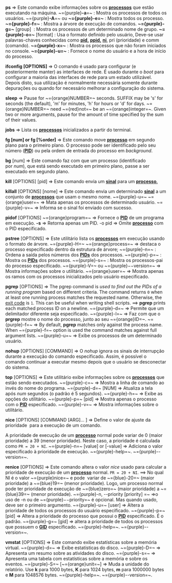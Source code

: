 **ps** => Este comando exibe informações sobre os [**processos**](https://guialinux.uniriotec.br/processo/) que estão executando na máquina.
	 ~={purple}**-a**=~ : Mostra os processos de todos os usuários.
	 ~={purple}**-A**=~ ou **~={purple}-e=~** : Mostra todos os processo.
	 **~={purple}-f=~** : Mostra a árvore de execução de comandos.
	**~={purple}-g=~** [group]  : Mostra os processos de um determinado nome de grupo. 
	**~={purple}-o=~** [format] : Usa  o formato definido pelo usuário, Deve-se usar palavras-chaves conhecidas como [**pid,**](https://guialinux.uniriotec.br/pid/) [**ppid,**](https://guialinux.uniriotec.br/ppid/) [**ni**](https://guialinux.uniriotec.br/nice/), pri (prioridade) e comm (comando). 
	**~={purple}-x=~** : Mostra os processos que não foram iniciados no console.
	**~={purple}-u=~** : Fornece o nome do usuário e a hora de início do processo.

**ifconfig [OPTIONS]** => O comando é usado para configurar (e posteriormente manter) as interfaces de rede. É usado durante o _boot_ para configurar a maioria das interfaces de rede para um estado utilizável. Depois disto, sua utilização é normalmente necessária somente durante depurações ou quando for necessário melhorar a configuração do sistema.

**sleep** => Pause for ~={orange}NUMBER=~ seconds.  SUFFIX may be 's' for seconds (the default),
'm' for minutes, 'h' for hours or 'd' for days.  ~={orange}NUMBER=~ need ~={red}not=~ be an
~={orange}integer=~.  Given two or more arguments, pause for the amount of time
specified by the sum of their values.

**jobs** => Lista os **[processos](https://guialinux.uniriotec.br/processo/)** inicializados a partir do terminal.

**fg [num] or fg [%order]** => Este comando move **[processo](https://guialinux.uniriotec.br/processo/)** em segundo plano para o primeiro plano. O processo pode ser identificado pelo seu número ([**PID**](https://guialinux.uniriotec.br/pid/)) ou pela ordem de entrada do processo em _background_.

**bg** [num] => Este comando faz com que um processo (identificado por _num_), que está sendo executado em primeiro plano, passe a ser executado em segundo plano.

**kill** [OPTIONS]  [pid] => Este comando envia um [**sinal**](https://guialinux.uniriotec.br/sinal/) para um [**processo**.](https://guialinux.uniriotec.br/processo/)

**killall** [OPTIONS]  [nome] => Este comando envia um determinado [**sinal**](https://guialinux.uniriotec.br/sinal/) a um conjunto de [**processos**](https://guialinux.uniriotec.br/processo/) que usam o mesmo nome.
	~={purple}-u=~ ~={orange}user=~ => Mata apenas os processos de determinado usuário.
	~={purple}-v=~ => Informa se o sinal foi enviado com sucesso.

**pidof** [OPTIONS] ~={orange}program=~ => Fornece o [**PID**](https://guialinux.uniriotec.br/pid/) de um programa em execução.
	 **-s** => Retorna apenas um PID.
	 -o pid => Omite [**processo**](https://guialinux.uniriotec.br/processo/) com o PID especificado.

**pstree** [OPTIONS] => Este utilitário lista os [**processos**](https://guialinux.uniriotec.br/processo/) em execução usando o formato de árvore.
	~={purple}-H=~ ~={orange}process=~ => destaca o processo especificado dentro da estrutura de árvore;
	~={purple}-n=~ : Ordena a saída pelos números dos [**PIDs**](https://guialinux.uniriotec.br/pid/) dos processos.
	~={purple}-p=~ : Mostra os [**PIDs**](https://guialinux.uniriotec.br/pid/) dos processos.
	~={purple}-s=~ : Mostra os processos-pai do processo especificado.
	~={purple}-V=~ ou ~={purple}−−version=~ => Mostra informações sobre o utilitário.
	~={orange}user=~ => Mostra apenas os ramos com os processos inicializados pelo usuário especificado.

**pgrep** [OPTIONS] => The pgrep command is _used to find out the PIDs of a running program_ based on different criteria. The command returns `0` when at least one running process matches the requested name. Otherwise, the [exit code](https://linuxize.com/post/bash-exit/) is `1`. This can be useful when writing shell scripts. ==> **pgrep** prints each matched process ID on a newline.
	~={purple}-d=~ => Permite que um delimitador diferente seja especificado.
	~={purple}-l=~ => Faz com que o **prgrep** mostre o nome do processo, junto ao seu ~={orange}ID=~.
	~={purple}-f=~ => By default, **pgrep** matches only against the process name. When ~={purple}-f=~ option is used the command matches against full argument lists.
	~={purple}-u=~ => Exibe os processos de um determinado usuário.

**nohup** [OPTIONS]  [COMMAND] => O _nohup_ ignora os sinais de interrupção durante a execução do comando especificado. Assim, é possível o comando continuar a executar mesmo depois que o usuário se desconectar do sistema.

**top** [OPTIONS] => Este utilitário exibe informações sobre os [**processos**](https://guialinux.uniriotec.br/processo/) que estão sendo executados.
	~={purple}-c=~ => Mostra a linha de comando ao invés do nome do programa.
	~={purple}-d=~ [NUM] => Atualiza a tela após _num_ segundos (o padrão é 5 segundos).
	~={purple}-h=~ => Exibe as opções do utilitário.
	~={purple}-p=~ [pid] => Mostra apenas o processo com o [**PID**](https://guialinux.uniriotec.br/pid/) especificado.
	~={purple}-v=~ => Mostra informações sobre o utilitário.

**nice** [OPTIONS]  [COMMAND [ARG]... ] => Define o valor de ajuste da prioridade  para a execução de um comando.

A prioridade de execução de um [**processo**](https://guialinux.uniriotec.br/processo/) normal pode variar de 0 (maior prioridade) a 39 (menor prioridade). Neste caso, a prioridade é calculada como `PR = 20 + NI`.
	~={purple}-n=~ [value] or [-value] => Adiciona o valor especificado à prioridade de execução.
	~={purple}-help=~.
	~={purple}--version=~.

**renice** [OPTIONS] => Este comando altera o valor _nice_ usado para calcular a prioridade de execução de um [**processo**](https://guialinux.uniriotec.br/processo/) normal. `PR = 20 + NI`. ==> No qual NI é o valor ~={purple}nice=~ e pode  variar de ~={blue}-20=~ (maior prioridade) a ~={blue}19=~ (menor prioridade). Logo, um processo normal pode ter prioridade de execução de ~={blue}zero=~ (maior prioridade) a ~={blue}39=~ (menor prioridade).
	~={purple}-n, --priority [priority] =~ =>o uso de -n ou de ~={purple}−−priority=~ é opcional. Mas quando usado, deve ser o primeiro argumento.
	~={purple}-u=~ [user] => Altera a prioridade de todos os processos do usuário especificado.
	~={purple}-p=~ [pid] => Altera a prioridade do processo que possui o [**PID**](https://guialinux.uniriotec.br/pid/) especificado. É o padrão.
	~={purple}-g=~ [gid] => altera a prioridade de todos os processos que possuem o [**GID**](https://guialinux.uniriotec.br/gid/) especificado.
	~={purple}-help=~.
	~={purple}--version=~.

**vmstat** [OPTIONS] => Este comando exibe estatísticas sobre a memória virtual.
	~={purple}-d=~ => Exibe estatísticas do disco.
	~={purple}-D=~ => Apresenta um resumo sobre as atividades do disco.
	~={purple}-s=~ => Apresenta uma tabela com estatísticas sobre a memória e sobre os eventos.
	~={purple}-S=~ [~={orange}unit=~] => Muda a unidade do relatório. Use **k** para 1000 bytes, **K** para 1024 bytes, **m** para 1000000 bytes e **M** para 1048576 bytes.
	~={purple}-help=~.
	~={purple}--version=~.